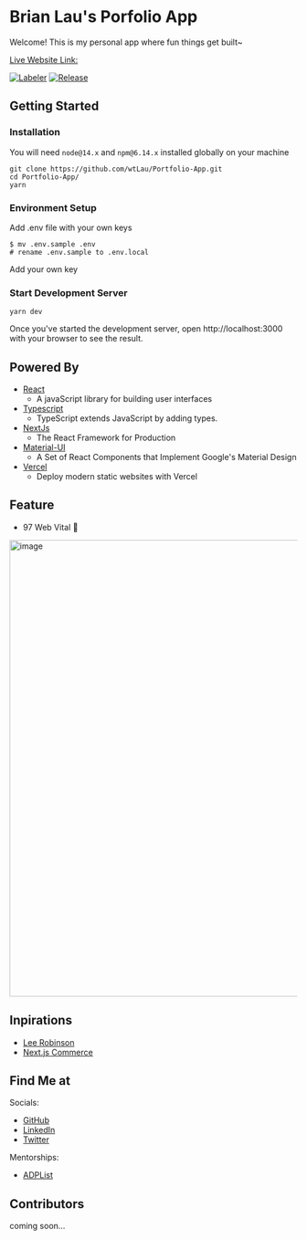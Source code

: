 # Brian Lau's Porfolio App

Welcome! This is my personal app where fun things get built~

[Live Website Link:](https://brian-lau-v2.vercel.app/)


[![Labeler](https://github.com/wtLau/Portfolio-App/actions/workflows/labeler.yml/badge.svg)](https://github.com/wtLau/Portfolio-App/actions/workflows/labeler.yml)
[![Release](https://github.com/wtLau/brian-lau.ca/actions/workflows/release.yml/badge.svg)](https://github.com/wtLau/brian-lau.ca/actions/workflows/release.yml)

## Getting Started

### Installation

You will need `node@14.x` and `npm@6.14.x` installed globally on your machine
```
git clone https://github.com/wtLau/Portfolio-App.git
cd Portfolio-App/
yarn
```

### Environment Setup

Add .env file with your own keys

```
$ mv .env.sample .env
# rename .env.sample to .env.local
```

Add your own key

### Start Development Server

```
yarn dev
```

Once you've started the development server, open http://localhost:3000 with your browser to see the result.



## Powered By

- [React](https://facebook.github.io/react/) 
  - A javaScript library for building user interfaces
- [Typescript](https://www.typescriptlang.org/) 
  - TypeScript extends JavaScript by adding types.
- [NextJs](https://nextjs.org/) 
  - The React Framework for Production
- [Material-UI](http://www.material-ui.com/#/) 
  - A Set of React Components that Implement Google's Material Design
- [Vercel](https://www.vercel.com/) 
  - Deploy modern static websites with Vercel


## Feature

- 97 Web Vital 🥂
<img width="800" alt="image" src="https://user-images.githubusercontent.com/26396307/196782271-977e4c4d-d9f3-4b99-9282-0ab237f48552.png">


## Inpirations

- [Lee Robinson](https://leerob.io/) 
- [Next.js Commerce](https://www.nextjs.org/commerce)

## Find Me at

Socials:
- [GitHub](https://github.com/wtLau)
- [LinkedIn](https://www.linkedin.com/in/brian-lau/)
- [Twitter](https://twitter.com/brian_wtLau)

Mentorships:
- [ADPList](https://adplist.org/mentors/brian-lau)

## Contributors

coming soon...

